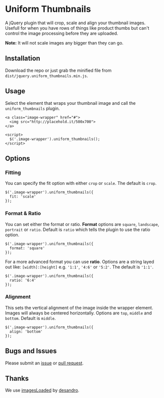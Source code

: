 # Uniform Thumbnails

A jQuery plugin that will crop, scale and align your thumbnail images. Usefull for when you have rows of things like product thumbs but can't control the image processing before they are uploaded.

**Note:** It will not scale images any bigger than they can go.

## Installation

Download the repo or just grab the minified file from `dist/jquery.uniform_thumbnails.min.js`.

## Usage

Select the element that wraps your thumbnail image and call the `uniform_thumbnails` plugin.

    <a class="image-wrapper" href="#">
      <img src="http://placehold.it/500x700">
    </a>
    
    <script>
      $('.image-wrapper').uniform_thumbnails();
    </script>
    
## Options

### Fitting

You can specify the fit option with either `crop` or `scale`.
The default is `crop`.

    $('.image-wrapper').uniform_thumbnails({
      fit: 'scale'
    });
    
### Format & Ratio

You can set either the format or ratio.
**Format** options are `square`, `landscape`, `portrait` or `ratio`.
Default is `ratio` which tells the plugin to use the ratio option.

    $('.image-wrapper').uniform_thumbnails({
      format: 'square'
    });

For a more advanced format you can use **ratio**. Options are a string layed out like: `[width]:[height]` e.g. `'1:1'`, `'4:6'` or `'5:2'`.
The default is `'1:1'`.

    $('.image-wrapper').uniform_thumbnails({
      ratio: '6:4'
    });
    
### Alignment

This sets the vertical alignment of the image inside the wrapper element. Images will always be centered horizontally.
Options are `top`, `middle` and `bottom`. Default is `middle`.

    $('.image-wrapper').uniform_thumbnails({
      align: 'bottom'
    });
    
## Bugs and Issues

Please submit an [issue](https://github.com/luciddesign/uniform-thumbnails/issues) or [pull request](https://github.com/luciddesign/uniform-thumbnails/pulls).

## Thanks

We use [imagesLoaded](https://github.com/desandro/imagesloaded) by [desandro](https://github.com/desandro).